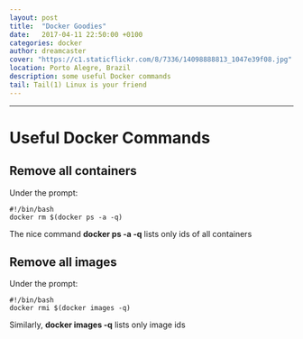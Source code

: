 ```yaml
---
layout: post
title:  "Docker Goodies"
date:   2017-04-11 22:50:00 +0100
categories: docker
author: dreamcaster
cover: "https://c1.staticflickr.com/8/7336/14098888813_1047e39f08.jpg"
location: Porto Alegre, Brazil
description: some useful Docker commands
tail: Tail(1) Linux is your friend
---
```

---
# Useful Docker Commands

## Remove all containers
Under the prompt:

```
#!/bin/bash
docker rm $(docker ps -a -q)

```

The nice command **docker ps -a -q** lists only ids of all containers


## Remove all images
Under the prompt:

```
#!/bin/bash
docker rmi $(docker images -q)

```

Similarly, **docker images -q** lists only image ids


